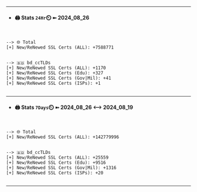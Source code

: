 

---
- #### 🖨️ **Stats** `24Hr`⏲️ ➼ 2024_08_26
```console


--> 🌐 Total
[+] New/ReNewed SSL Certs (ALL): +7588771


--> 🇧🇩 bd_ccTLDs
[+] New/ReNewed SSL Certs (ALL): +1170
[+] New/ReNewed SSL Certs (Edu): +327
[+] New/ReNewed SSL Certs (Gov|Mil): +41
[+] New/ReNewed SSL Certs (ISPs): +1


```

---
- #### 🖨️ **Stats** `7Days`⏲️ ➼ 2024_08_26 <--> 2024_08_19
```console


--> 🌐 Total
[+] New/ReNewed SSL Certs (ALL): +142779996


--> 🇧🇩 bd_ccTLDs
[+] New/ReNewed SSL Certs (ALL): +25559
[+] New/ReNewed SSL Certs (Edu): +9516
[+] New/ReNewed SSL Certs (Gov|Mil): +1316
[+] New/ReNewed SSL Certs (ISPs): +20


```

---

